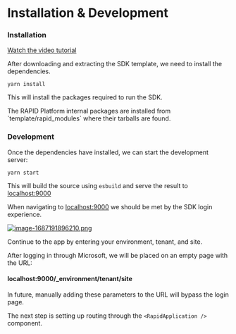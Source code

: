# Installation & Development

### Installation

[Watch the video tutorial](https://rapidplatform.sharepoint.com/:v:/s/projects/Ec7W_D-UN8BJukwGHoaderIBF4djCiiP8QGHJ0FgHiy2CA?e=em2uaj)

After downloading and extracting the SDK template, we need to install the dependencies.

```shell
yarn install
```

This will install the packages required to run the SDK.

<p class="callout info">The RAPID Platform internal packages are installed from `template/rapid_modules` where their tarballs are found. </p>

### Development

Once the dependencies have installed, we can start the development server:

```shell
yarn start
```

This will build the source using `esbuild` and serve the result to [localhost:9000](http://localhost:9000)

When navigating to [localhost:9000](http://localhost:9000) we should be met by the SDK login experience.

[![image-1687191896210.png](https://docs.rapidplatform.com/uploads/images/gallery/2023-06/scaled-1680-/RPEJFn8zSpzExDuH-image-1687191896210.png)](https://docs.rapidplatform.com/uploads/images/gallery/2023-06/RPEJFn8zSpzExDuH-image-1687191896210.png)

Continue to the app by entering your environment, tenant, and site.  
  
After logging in through Microsoft, we will be placed on an empty page with the URL:

#### localhost:9000/\_environment/tenant/site

<p class="callout info">In future, manually adding these parameters to the URL will bypass the login page.  
</p>

The next step is setting up routing through the `<RapidApplication />` component.